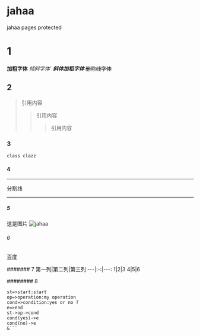 # jahaa
jahaa pages
protected
# 1
**加粗字体**
*倾斜字体*`
***斜体加粗字体***
~~删除线字体~~

## 2
>引用内容
>>引用内容
>>>引用内容

### 3
```
class clazz
```
#### 4
---
分割线
*****

##### 5
这是图片
![jahaa](https://github.githubassets.com/favicon.ico "jahaa")

###### 6
[百度]("https://wwww.baidu.com")

####### 7
第一列|第二列|第三列
---|:-:|---:
1|2|3
4|5|6

######## 8
```flow
st=>start:start
op=>operation:my operation
cond=>condition:yes or no ?
e=>end
st->op->cond
cond(yes)->e
cond(no)->e
&```

